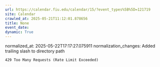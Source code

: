 ```yaml
---
url: https://calendar.fiu.edu/calendar/15/?event_types%5B%5D=121719
site: Calendar
crawled_at: 2025-05-21T11:12:01.878656
title: None
event_date: 
dynamic: True
---
```

normalized_at: 2025-05-22T17:17:27.075911
normalization_changes: Added trailing slash to directory path

```
429 Too Many Requests (Rate Limit Exceeded)

```

